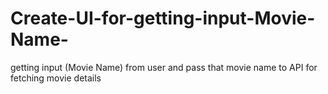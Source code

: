 # Create-UI-for-getting-input-Movie-Name-
getting input (Movie Name) from user and pass that movie name to API for fetching movie details
